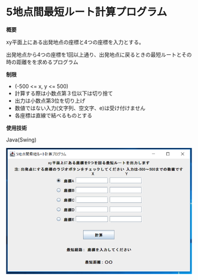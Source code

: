 # 5地点間最短ルート計算プログラム

**概要**

xy平面上にある出発地点の座標と4つの座標を入力とする。

出発地点から4つの座標を1回以上通り、出発地点に戻るときの最短ルートとその時の距離をを求めるプログラム

**制限**
- (-500 <= x, y <= 500)
- 計算する際は小数点第３位以下は切り捨て
- 出力は小数点第3位を切り上げ
- 数値ではない入力(文字列、空文字、e)は受け付けません
- 各座標は直線で結べるものとする



**使用技術**

Java(Swing)


![img1](image/fivePointsCalc1.PNG)
  
